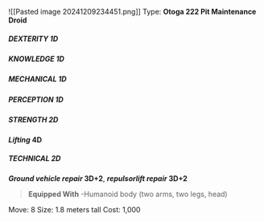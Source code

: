 ![[Pasted image 20241209234451.png]]
Type: **Otoga 222 Pit Maintenance Droid**
##### DEXTERITY 1D
##### KNOWLEDGE 1D
##### MECHANICAL 1D
##### PERCEPTION 1D
##### STRENGTH 2D
***Lifting* 4D**
##### TECHNICAL 2D
***Ground vehicle repair* 3D+2**, ***repulsorlift repair* 3D+2**

> **Equipped With**
> -Humanoid body (two arms, two legs, head)

Move: 8
Size: 1.8 meters tall
Cost: 1,000


